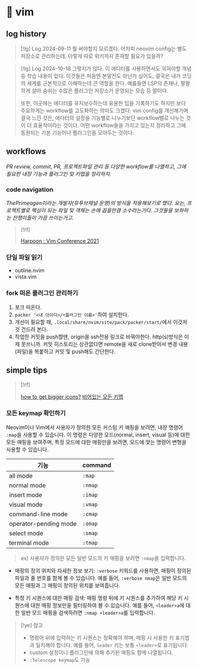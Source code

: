 # 󰏢 vim

## log history

> [!lg] Log 2024-09-11
> 뭘 써야할지 모르겠다. 어차피 neovim config는 별도 저장소로 관리하는데, 이렇게 따로 위키까지 존재할 필요가 있을까?

> [!lg] Log 2024-10-18
> 그렇지가 않다. 이 에디터를 사용하면서도 익혀야할 개념 등 학습 내용이 있다.
> 이것들은 처음엔 본말전도 아닌가 싶어도, 결국은 내가 코딩의 세계를 근본적으로 이해하는데 큰 역할을 한다. 예를들면 LSP의 존재나, 팔팔하게 살아 숨쉬는 수많은 플러그인 저장소가 운영되는 모습 등 말이다.
>
> 또한, 이곳에는 에디터를 유지보수하는데 유용한 팁을 기록하기도 하지만 보다 주요하게는 workflow를 고도화하는 의미도 크겠다. vim config를 개선해가며 결국 느낀 것은, 에디터의 설정을 기능별로 나누기보단 workflow별로 나누는 것이 더 효율적이라는 것이다. 어떤 workflow들을 가지고 있는지 정리하고 그에 동원되는 기본 기능이나 플러그인을 모아두는 것이다.


## workflows

_PR review, commit, PR, 프로젝트파일 관리 등 다양한 workflow를 나열하고, 그에 필요한 내장 기능과 플러그인 및 키맵을 정리하자._

### code navigation

_ThePrimeagen이라는 개발자(유투브채널 운영)의 방식을 적용해보기로 했다.
요는, 프로젝트별로 핵심이 되는 파일 및 객체는 손에 꼽을만큼 소수라는거다. 그것들을 보좌하는 잔챙이들이 가끔 쓰이는거고._


> [!rf]
>
> [Harpoon : Vim Conference 2021](https://www.youtube.com/watch?v=Qnos8aApa9g)

### 단일 파일 읽기

- outline.nvim
- vista.vim


### fork 떠온 플러그인 관리하기

1. 포크 떠온다.
2. `packer '<내 아이디>/<플러그인 이름>'`하여 설치한다.
3. 개선이 필요할 때, `.local/share/nvim/site/pack/packer/start/`에서 이것저것 건드려 본다.
4. 작업한 커밋을 push할땐, origin을 ssh전용 링크로 바꿔야한다. http(s)방식은 이제 못쓰니까.
   커밋 히스토리는 상관없다면 remote을 새로 clone받아서 변경 내용(파일)을 복붙하고 커밋 및 push해도 간단한다.


## simple tips
> [!rf]
>
> [how to get bigger icons?](https://www.reddit.com/r/neovim/comments/1f6a3q3/what_nerd_fonts_have_bigger_icons_than_the_others/)
> [비어있는 모든 키맵](https://breezewiki.nadeko.net/vim/wiki/Unused_keys)


### 모든 keymap 확인하기

Neovim이나 Vim에서 사용자가 정의한 모든 커스텀 키 매핑을 보려면, 내장 명령어 `:map`을 사용할 수 있습니다. 이 명령은 다양한 모드(normal, insert, visual 등)에 대한 모든 매핑을 보여주며, 특정 모드에 대한 매핑만을 보려면, 모드에 맞는 명령어 변형을 사용할 수 있습니다.

| 기능                  | command |
|-----------------------|---------|
| all mode              | `:map`  |
| normal mode           | `:nmap` |
| insert mode           | `:imap` |
| visual mode           | `:vmap` |
| command-line mode     | `:cmap` |
| operator-pending mode | `:omap` |
| select mode           | `:smap` |
| terminal mode         | `:tmap` |

> ex)
> 사용자가 정의한 모든 일반 모드의 키 매핑을 보려면 `:nmap`을 입력합니다.

- 매핑의 정의 위치와 자세한 정보 보기:
  `:verbose` 키워드를 사용하면, 매핑이 정의된 파일과 줄 번호를 함께 볼 수 있습니다. 예를 들어, `:verbose nmap`은 일반 모드의 모든 매핑과 그 매핑이 정의된 위치를 보여줍니다.

- 특정 키 시퀀스에 대한 매핑 검색:
  매핑 명령 뒤에 키 시퀀스를 추가하여 해당 키 시퀀스에 대한 매핑 정보만을 필터링하여 볼 수 있습니다. 예를 들어, `<leader>a`에 대한 일반 모드 매핑을 검색하려면 `:nmap <leader>a`를 입력합니다.


> [!ye] 참고
>
> - 명령어 뒤에 입력하는 키 시퀀스는 정확해야 하며, 매핑 시 사용한 키 표기법과 일치해야 합니다. 예를 들어, `leader` 키는 보통 `<leader>`로 표기됩니다.
> - custom 설정이나 플러그인에 의해 추가된 매핑도 함께 나열됩니다.
> - `:Telescope keymap`도 가능
